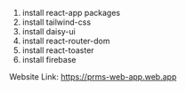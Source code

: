 1. install react-app packages
2. install tailwind-css
3. install daisy-ui
4. install react-router-dom
5. install react-toaster
6. install firebase

Website Link: https://prms-web-app.web.app